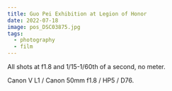 ```yaml
---
title: Guo Pei Exhibition at Legion of Honor
date: 2022-07-18
image: pos_DSC03875.jpg
tags:
  - photography
  - film
---
```




<v-img src="pos_DSC03874.jpg" alt="bar" :dirp="dir"></v-img>
<v-img src="pos_DSC03869.jpg" alt="bar" :dirp="dir"></v-img>
<v-img src="pos_DSC03870.jpg" alt="bar" :dirp="dir"></v-img>
<v-img src="pos_DSC03871.jpg" alt="bar" :dirp="dir"></v-img>
<v-img src="pos_DSC03875.jpg" alt="bar" :dirp="dir"></v-img>
<v-img src="pos_DSC03872.jpg" alt="bar" :dirp="dir"></v-img>
<v-img src="pos_DSC03873.jpg" alt="bar" :dirp="dir"></v-img>
<v-img src="pos_DSC03876.jpg" alt="bar" :dirp="dir"></v-img>


All shots at f1.8 and 1/15-1/60th of a second, no meter.

Canon V L1 / Canon 50mm f1.8 / HP5 / D76.

